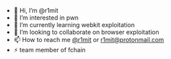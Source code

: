 - 👋 Hi, I’m @r1mit
- 👀 I’m interested in pwn
- 🌱 I’m currently learning webkit exploitation
- 💞️ I’m looking to collaborate on browser exploitation
- 📫 How to reach me [@r1mit](https://twitter.com/r1mit3) or r1mit@protonmail.com
- ⚡ team member of fchain
<!---
r1mit/r1mit is a ✨ special ✨ repository because its `README.md` (this file) appears on your GitHub profile.
You can click the Preview link to take a look at your changes.
--->
